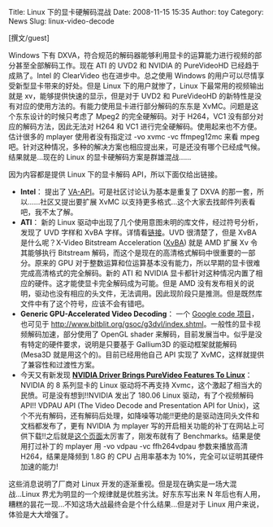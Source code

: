 Title: Linux 下的显卡硬解码混战
Date: 2008-11-15 15:35
Author: toy
Category: News
Slug: linux-video-decode

[撰文/guest]

Windows 下有
DXVA，符合规范的解码器能够利用显卡的运算能力进行视频的部分甚至全部解码工作。现在
ATI 的 UVD2 和 NVIDIA 的 PureVideoHD 已经趋于成熟了。Intel 的 ClearVideo
也在进步中。总之使用 Windows 的用户可以尽情享受新型显卡带来的好处。但是
Linux 下的用户就惨了，Linux 下最常用的视频输出就是
xv，能够提供快速的显示，但是对于 UVD2 和 PureVideoHD
的新特性是没有对应的使用方法的。有能力使用显卡进行部分解码的东东是
XvMC。问题是这个东东设计的时候只考虑了 Mpeg2 的完全硬解码。对于
H264，VC1 没有部分对应的解码方法，因此无法对 H264 和 VC1
进行完全硬解码。使用起来也不方便。估计很多的 mplayer
使用者没有指定过 -vo xvmc -vc ffmpeg12mc 来看 mpeg
吧。针对这种情况，多种的解决方案也相应提出来，可是还没有哪个已经成气候。结果就是...现在的
Linux 的显卡硬解码方案是群雄混战……

因为内容都是提供 Linux 下的显卡解码 API，所以下面仅给出链接。

-   **Intel**：
    提出了
    [VA-API](http://www.freedesktop.org/wiki/Software/vaapi)。可是社区讨论认为基本是重复了
    DXVA 的那一套，所以……社区又提出要扩展 XvMC
    以支持更多格式...这个大家去找邮件列表看吧，我不太了解。
-   **ATI**：
    新的 Linux
    驱动中出现了几个使用意图未明的库文件，经过符号分析，发现了 UVD
    字样和 XvBA
    字样。详情看[链接](%20http://www.phoronix.com/scan.php?page=news_item&px=NjcwMA)。UVD
    很清楚了，但是 XvBA 是什么呢？X-Video Bitstream Acceleration
    ([XvBA](http://en.wikipedia.org/wiki/X-Video_Bitstream_Acceleration))
    就是 AMD 扩展 Xv 令其能够执行 Bitstream
    解码，而这个是现在的高清格式解码中很重要的一部分。原来的 GPU
    对于整数运算和位运算基本没有能力，所以早期的显卡很难完成高清格式的完全解码。新的
    ATI 和 NVIDIA
    显卡都针对这种情况内置了相应的硬件。这才能使显卡完全解码成为可能。但是
    AMD
    没有发布相关的说明，驱动也没有相应的头文件，无法调用。因此现阶段只是推测。但是既然库文件中有了这个符号，应该不会有错吧。
-   **Generic GPU-Accelerated Video Decoding**：
    一个 [Google code
    项目](http://code.google.com/soc/2008/xorg/appinfo.html?csaid=ACD6AA025594454A)，也可见于
    <http://www.bitblit.org/gsoc/g3dvl/index.shtml>。一般性的显卡视频解码加速，部分使用了
    OpenGL shader
    来解码，目前发展当中。似乎是没有特定的硬件要求，说明是只要基于
    Gallium3D 的驱动框架就能解码 (Mesa3D 就是用这个的)。目前已经用他自己
    API 实现了 XvMC，这样就提供了兼容性和过渡性方案。
-   今天又有新发现 **[NVIDIA Driver Brings PureVideo Features To
    Linux](http://www.phoronix.com/scan.php?page=article&item=nvidia_180_vdpau#=1)**：
    NVIDIA 的 8 系列显卡的 Linux 驱动将不再支持
    Xvmc，这个激起了相当大的民愤。可是没有想到!!NVIDIA 发出了 180.06
    Linux 驱动，有了个视频解码 API!! VDPAU API (The Video Decode and
    Presentation API for
    Unix)，这个不光有解码，还有解码后处理，如降噪等功能!!更绝的是驱动连同头文件和文档都发布了，更有
    NVIDIA 为 mplayer
    写的开启相关功能的补丁在网站上可供下载!!之后就是[这个页面](http://www.phoronix.com/scan.php?page=article&item=nvidia_vdpau#=1)太厉害了，刚发布就有了
    Benchmarks。结果是使用打过补丁的 mplayer 用 -vo vdpau -vc
    ffh264vdpau 参数来播放高清 H264，结果是降频到 1.8G 的 CPU
    占用率基本为 10%，完全可以证明其硬件加速的能力!

这些消息说明了厂商对 Linux
开发的逐渐重视。但是现在确实是一场大混战...Linux
界尤为明显的一个规律就是优胜劣汰。好东东写出来 N
年后也有人用，糟糕的昙花一现...不知这场大战最终会是个什么结果...但是对于
Linux 用户来说，体验是大大增强了。
